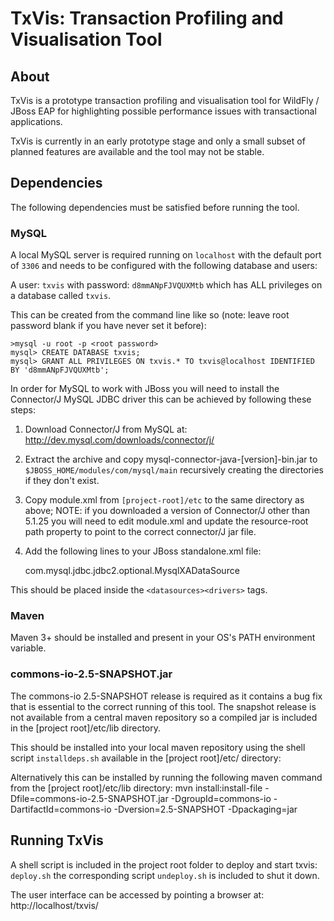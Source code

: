 TxVis: Transaction Profiling and Visualisation Tool
===================================================

About
-----
TxVis is a prototype transaction profiling and visualisation tool for WildFly / JBoss EAP for highlighting possible performance issues with transactional applications.

TxVis is currently in an early prototype stage and only a small subset of planned features are available and the tool may not be stable.

Dependencies
------------

The following dependencies must be satisfied before running the tool. 

### MySQL

A local MySQL server is required running on `localhost` with the default port of `3306` and needs to be configured with the following database and users:

A user: `txvis` with password: `d8mmANpFJVQUXMtb` which has ALL privileges on a database called `txvis`.

This can be created from the command line like so (note: leave root password blank if you have never set it before):

	>mysql -u root -p <root password>
	mysql> CREATE DATABASE txvis;
	mysql> GRANT ALL PRIVILEGES ON txvis.* TO txvis@localhost IDENTIFIED BY 'd8mmANpFJVQUXMtb';
	
In order for MySQL to work with JBoss you will need to install the Connector/J MySQL JDBC driver this can be achieved by following these steps:

1. Download Connector/J from MySQL at: http://dev.mysql.com/downloads/connector/j/
2. Extract the archive and copy mysql-connector-java-[version]-bin.jar to `$JBOSS_HOME/modules/com/mysql/main` recursively creating the directories if they don't exist.
3. Copy module.xml from `[project-root]/etc` to the same directory as above; NOTE: if you downloaded a version of Connector/J other than 5.1.25 you will need to edit module.xml and update the resource-root path property to point to the correct connector/J jar file.
4. Add the following lines to your JBoss standalone.xml file:

	<driver name="MySqlXA" module="com.mysql">
		<xa-datasource-class>
			com.mysql.jdbc.jdbc2.optional.MysqlXADataSource
		</xa-datasource-class>
    </driver>
    
This should be placed inside the `<datasources><drivers>` tags.

### Maven

Maven 3+ should be installed and present in your OS's PATH environment variable.

### commons-io-2.5-SNAPSHOT.jar

The commons-io 2.5-SNAPSHOT release is required as it contains a bug fix that is essential to the correct running of this tool. The snapshot release is not available from a central maven repository so a compiled jar is included in the [project root]/etc/lib directory. 

This should be installed into your local maven repository using the shell script `installdeps.sh` available in the [project root]/etc/ directory: 

Alternatively this can be installed by running the following maven command from the [project root]/etc/lib directory: 
	mvn install:install-file -Dfile=commons-io-2.5-SNAPSHOT.jar -DgroupId=commons-io -DartifactId=commons-io -Dversion=2.5-SNAPSHOT -Dpackaging=jar
	
Running TxVis
-------------
A shell script is included in the project root folder to deploy and start txvis: `deploy.sh` the corresponding script `undeploy.sh` is included to shut it down.

The user interface can be accessed by pointing a browser at: http://localhost/txvis/
